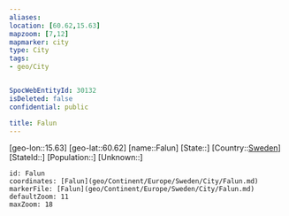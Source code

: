 ```yaml
---
aliases: 
location: [60.62,15.63]
mapzoom: [7,12] 
mapmarker: city 
type: City
tags:
- geo/City


SpocWebEntityId: 30132
isDeleted: false
confidential: public

title: Falun
---
```

[geo-lon::15.63]
[geo-lat::60.62]
[name::Falun]
[State::]
[Country::[Sweden](geo/Continent/Europe/Sweden.md)]
[StateId::]
[Population::]
[Unknown::]


```leaflet
id: Falun
coordinates: [Falun](geo/Continent/Europe/Sweden/City/Falun.md)
markerFile: [Falun](geo/Continent/Europe/Sweden/City/Falun.md)
defaultZoom: 11 
maxZoom: 18
```


